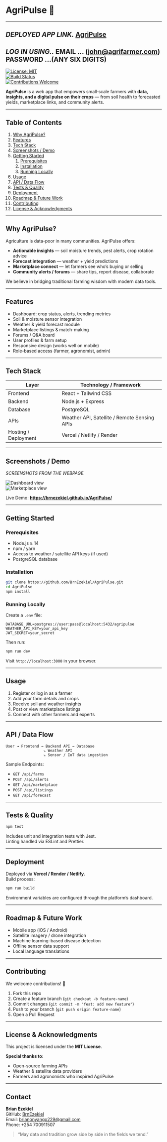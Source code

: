 # AgriPulse 🌱
---
_DEPLOYED APP LINK._
[AgriPulse](https://brnezekiel.github.io/AgriPulse/)  
---
_LOG IN USING.._
EMAIL ... (john@agrifarmer.com)
PASSWORD ...(ANY SIX DIGITS)
---

[![License: MIT](https://img.shields.io/badge/License-MIT-blue.svg)](LICENSE)  
[![Build Status](https://img.shields.io/badge/build-passing-brightgreen.svg)](https://github.com/BrnEzekiel/AgriPulse/actions)  
[![Contributions Welcome](https://img.shields.io/badge/contributions-welcome-orange.svg)]()

**AgriPulse** is a web app that empowers small‑scale farmers with **data, insights, and a digital pulse on their crops** — from soil health to forecasted yields, marketplace links, and community alerts.

---

## Table of Contents

1. [Why AgriPulse?](#why-agripulse)  
2. [Features](#features)  
3. [Tech Stack](#tech-stack)  
4. [Screenshots / Demo](#screenshots--demo)  
5. [Getting Started](#getting-started)  
   1. [Prerequisites](#prerequisites)  
   2. [Installation](#installation)  
   3. [Running Locally](#running-locally)  
6. [Usage](#usage)  
7. [API / Data Flow](#api--data-flow)  
8. [Tests & Quality](#tests--quality)  
9. [Deployment](#deployment)  
10. [Roadmap & Future Work](#roadmap--future-work)  
11. [Contributing](#contributing)  
12. [License & Acknowledgments](#license--acknowledgments)  

---

## Why AgriPulse?

Agriculture is data-poor in many communities. AgriPulse offers:

- **Actionable insights** — soil moisture trends, pest alerts, crop rotation advice  
- **Forecast integration** — weather + yield predictions  
- **Marketplace connect** — let farmers see who’s buying or selling  
- **Community alerts / forums** — share tips, report disease, collaborate  

We believe in bridging traditional farming wisdom with modern data tools.

---

## Features

- Dashboard: crop status, alerts, trending metrics  
- Soil & moisture sensor integration  
- Weather & yield forecast module  
- Marketplace listings & match-making  
- Forums / Q&A board  
- User profiles & farm setup  
- Responsive design (works well on mobile)  
- Role-based access (farmer, agronomist, admin)

---

## Tech Stack

| Layer | Technology / Framework |
|-------|------------------------|
| Frontend | React + Tailwind CSS |
| Backend | Node.js + Express |
| Database | PostgreSQL |
| APIs | Weather API, Satellite / Remote Sensing APIs |
| Hosting / Deployment | Vercel / Netlify / Render |

---

## Screenshots / Demo

_SCREENSHOTS FROM THE WEBPAGE._

![Dashboard view](/dash.png)  
![Marketplace view](/market.png)  

Live Demo: **https://brnezekiel.github.io/AgriPulse/**

---

## Getting Started

### Prerequisites

- Node.js ≥ 14  
- npm / yarn  
- Access to weather / satellite API keys (if used)  
- PostgreSQL database

### Installation

```bash
git clone https://github.com/BrnEzekiel/AgriPulse.git
cd AgriPulse
npm install
```

### Running Locally

Create a `.env` file:

```
DATABASE_URL=postgres://user:pass@localhost:5432/agripulse
WEATHER_API_KEY=your_api_key
JWT_SECRET=your_secret
```

Then run:

```bash
npm run dev
```

Visit `http://localhost:3000` in your browser.

---

## Usage

1. Register or log in as a farmer  
2. Add your farm details and crops  
3. Receive soil and weather insights  
4. Post or view marketplace listings  
5. Connect with other farmers and experts  

---

## API / Data Flow

```
User → Frontend → Backend API → Database  
                 ↘ Weather API  
                 ↘ Sensor / IoT data ingestion  
```

Sample Endpoints:

- `GET /api/farms`  
- `POST /api/alerts`  
- `GET /api/marketplace`  
- `POST /api/listings`  
- `GET /api/forecast`  

---

## Tests & Quality

```bash
npm test
```

Includes unit and integration tests with Jest.  
Linting handled via ESLint and Prettier.

---

## Deployment

Deployed via **Vercel / Render / Netlify**.  
Build process:

```bash
npm run build
```

Environment variables are configured through the platform’s dashboard.

---

## Roadmap & Future Work

- Mobile app (iOS / Android)  
- Satellite imagery / drone integration  
- Machine learning–based disease detection  
- Offline sensor data support  
- Local language translations  

---

## Contributing

We welcome contributions! 🎉

1. Fork this repo  
2. Create a feature branch (`git checkout -b feature-name`)  
3. Commit changes (`git commit -m "feat: add new feature"`)  
4. Push to your branch (`git push origin feature-name`)  
5. Open a Pull Request  

---

## License & Acknowledgments

This project is licensed under the **MIT License**.

**Special thanks to:**  
- Open-source farming APIs  
- Weather & satellite data providers  
- Farmers and agronomists who inspired AgriPulse  

---

## Contact

**Brian Ezekiel**  
GitHub: [BrnEzekiel](https://github.com/BrnEzekiel)  
Email: brianonyango229@gmail.com  
Phone: +254 700911507

> “May data and tradition grow side by side in the fields we tend.”

